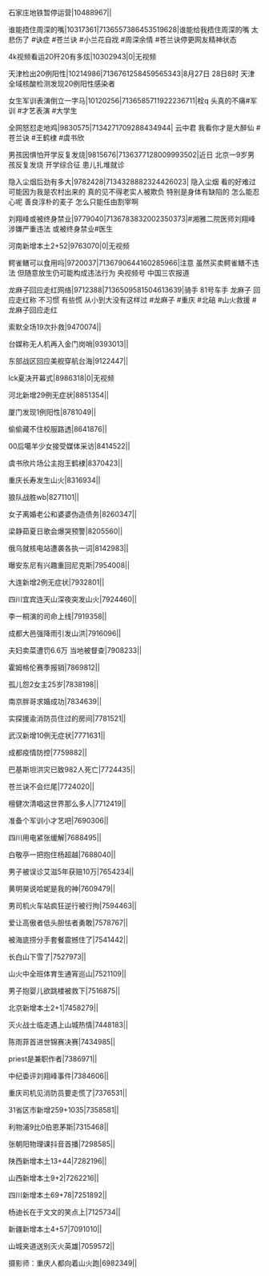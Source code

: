 石家庄地铁暂停运营|10488967||

谁能捂住周深的嘴|10317361|7136557386453519628|谁能给我捂住周深的嘴 太悲伤了  #诀症  #苍兰诀 #小兰花自戕 #周深余情 #苍兰诀停更网友精神状态

4k视频看运20歼20有多炫|10302943|0|无视频

天津检出20例阳性|10214986|7136761258459565343|8月27日 28日8时 天津全域核酸检测发现20例阳性感染者

女生军训表演倒立一字马|10120256|7136585711922236711|栓q 头真的不痛#军训 #才艺表演 #大学生

全网怒怼走地鸡|9830575|7134271709288434944| 云中君 我看你才是大醉仙 #苍兰诀 #王鹤棣 #虞书欣

男孩因惧怕开学反复发烧|9815676|7136377128009993502|近日 北京一9岁男孩反复发烧   开学综合征 患儿扎堆就诊

隐入尘烟后劲有多大|9782428|7134328882324426023| 隐入尘烟 看的好难过 可能因为我是农村出来的 真的见不得老实人被欺负 特别是身体有缺陷的 怎么能忍心呢 善良淳朴的麦子 怎么只能任由割宰啊 

刘翔峰或被终身禁业|9779040|7136783832002350373|#湘雅二院医师刘翔峰 涉嫌严重违法  或被终身禁业#医生 

河南新增本土2+52|9763070|0|无视频

鳄雀鳝可以食用吗|9720037|7136790644160285966|注意 虽然买卖鳄雀鳝不违法 但随意放生仍可能构成违法行为  央视频号 中国三农报道 

龙麻子回应走红网络|9712388|7136509581504613639|骑手 81号车手 龙麻子 回应走红称 不习惯 有些慌 从小到大没有这样过 #龙麻子 #重庆 #北碚 #山火救援 #龙麻子回应走红  

索默全场19次扑救|9470074||

台媒称无人机再入金门岗哨|9393013||

东部战区回应美舰穿航台海|9122447||

lck夏决开幕式|8986318|0|无视频

河北新增29例无症状|8851354||

厦门发现1例阳性|8781049||

偷偷藏不住校服路透|8641876||

00后噶羊少女接受媒体采访|8414522||

虞书欣片场公主抱王鹤棣|8370423||

重庆长寿发生山火|8316934||

狼队战胜wb|8271101||

女子离婚老公和婆婆伪造债务|8260347||

梁静茹夏日歌会爆哭预警|8205560||

俄乌就核电站遭袭各执一词|8142983||

曝安东尼有兴趣重回尼克斯|7954008||

大连新增2例无症状|7932801||

四川宜宾连天山深夜突发山火|7924460||

李一桐演的司命上线|7919358||

成都大邑强降雨引发山洪|7916096||

夫妇卖菜遭罚6.6万 当地被督查|7908233||

霍姆格伦赛季报销|7869812||

孤儿怨2女主25岁|7838198||

南京胖哥求婚成功|7834639||

实探援渝消防员住过的房间|7781521||

武汉新增10例无症状|7771631||

成都疫情防控|7759882||

巴基斯坦洪灾已致982人死亡|7724435||

苍兰诀不会烂尾|7724020||

檀健次清唱这世界那么多人|7712419||

准备个军训小才艺吧|7690306||

四川用电紧张缓解|7688495||

白敬亭一把抱住杨超越|7688040||

男子被误诊艾滋5年获赔10万|7654234||

黄明昊说哈妮是我的神|7609479||

男司机火车站疯狂逆行被行拘|7594463||

爱让高傲者低头胆怯者勇敢|7578767||

被海底捞分手套餐震撼住了|7541442||

长白山下雪了|7527973||

山火中全班体育生通宵巡山|7521109||

男子抱婴儿欲跳楼被救下|7516875||

北京新增本土2+1|7458279||

灭火战士临走遇上山城热情|7448183||

陈雨菲首进世锦赛决赛|7434985||

priest是兼职作者|7386971||

中纪委评刘翔峰事件|7384606||

重庆司机见消防员要走慌了|7376531||

31省区市新增259+1035|7358581||

利物浦9比0伯恩茅斯|7315468||

张朝阳物理课抖音首播|7298585||

陕西新增本土13+44|7282196||

山西新增本土9+2|7262216||

四川新增本土69+78|7251892||

杨迪长在于文文的笑点上|7125734||

新疆新增本土4+57|7091010||

山城夹道送别灭火英雄|7059572||

摄影师：重庆人都向着山火跑|6982349||

